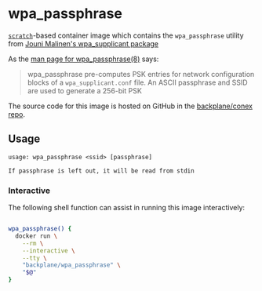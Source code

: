 # wpa_passphrase

[`scratch`](https://hub.docker.com/_/scratch/)-based container image which contains the `wpa_passphrase` utility from [Jouni Malinen's wpa_supplicant package](https://w1.fi/wpa_supplicant)

As the [man page for wpa_passphrase(8)](https://manpages.debian.org/unstable/wpasupplicant/wpa_passphrase.8.en.html) says:

> wpa_passphrase pre-computes PSK entries for network configuration blocks of a `wpa_supplicant.conf` file. An ASCII passphrase and SSID are used to generate a 256-bit PSK

The source code for this image is hosted on GitHub in the [backplane/conex repo](https://github.com/backplane/conex/tree/main/wpa_passphrase).

## Usage

```
usage: wpa_passphrase <ssid> [passphrase]

If passphrase is left out, it will be read from stdin
```

### Interactive

The following shell function can assist in running this image interactively:

```sh

wpa_passphrase() {
  docker run \
    --rm \
    --interactive \
    --tty \
    "backplane/wpa_passphrase" \
    "$@"
}

```
